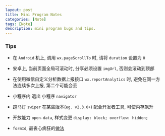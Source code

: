 ```yaml
---
layout: post
title: Mini Program Notes
categories: [Note]
tags: [Note]
description: mini program bugs and tips.
---
```


### Tips

 * 在 `Android` 机上, 调用 `wx.pageScrollTo` 时, 请将 `duration` 设置为 `0`

 * 安卓上, 当前页面全局可滚动时, 分享必须设置 `imgUrl`, 否则会滚动到顶部

 * 在使用微信自定义分析数据上报接口 `wx.reportAnalytics` 时, 避免在同一方法连续多次上报, 第二个可能会丢

 * 小程序内 退出 小程序 `navigator`

 * 跑马灯 `swiper` 在某些版本(`eg. v2.3.0+`) 配合开发者工具, 可使内存飙升

 * 开放能力 `open-data`, 样式变更 `display: block; overflow: hidden;`

 * `formId`, 最丧心病狂的[做法](https://developers.weixin.qq.com/community/develop/doc/0000e29a094a004fa7b75327c51c00)